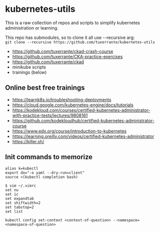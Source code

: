 # kubernetes-utils
This is a raw collection of repos and scripts to simplify kubernetes administration or learning.

This repo has submodules, so to clone it all use --recursive arg:  
`git clone --recursive https://github.com/tuxerrante/kubernetes-utils`

- https://github.com/tuxerrante/ckad-crash-course
- https://github.com/tuxerrante/CKA-practice-exercises
- https://github.com/tuxerrante/ckad
- minikube scripts
- trainings (below)

## Online best free trainings
- https://learnk8s.io/troubleshooting-deployments
- https://cloud.google.com/kubernetes-engine/docs/tutorials
- https://kodekloud.com/courses/certified-kubernetes-administrator-with-practice-tests/lectures/9808161
- https://github.com/kodekloudhub/certified-kubernetes-administrator-course
- https://www.edx.org/course/introduction-to-kubernetes
- https://learning.oreilly.com/videos/certified-kubernetes-administrator
- https://killer.sh/

## Init commands to memorize
`alias k=kubectl`  
`export do="-o yaml --dry-run=client"`  
`source <(kubectl completion bash)`  

```
$ vim ~/.vimrc
set nu
set ic
set expandtab
set shiftwidth=2
set tabstop=2
set list
```

`kubectl config set-context <context-of-question> --namespace=<namespace-of-question>`  
  
